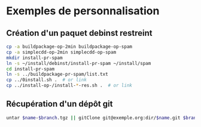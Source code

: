 # Exemples de personnalisation

## Création d'un paquet debinst restreint
```sh
cp -a buildpackage-op-2min buildpackage-op-spam
cp -a simplecdd-op-2min simplecdd-op-spam
mkdir install-pr-spam
ln -s ~/install/debinst/install-pr-spam ~/install/spam
cd install-pr-spam
ln -s ../buildpackage-pr-spam/list.txt
cp ../0install.sh .  # or link
cp ../install-op-/install-*-res.sh .  # or link
```

## Récupération d'un dépôt git
```sh
untar $name-$branch.tgz || gitClone git@exemple.org:dir/$name.git $branch || return 1
```

